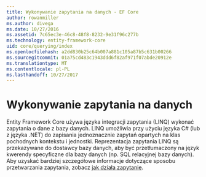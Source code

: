 ```yaml
---
title: Wykonywanie zapytania na danych - EF Core
author: rowanmiller
ms.author: divega
ms.date: 10/27/2016
ms.assetid: 7c65ec3e-46c8-48f8-8232-9e31f96c277b
ms.technology: entity-framework-core
uid: core/querying/index
ms.openlocfilehash: a2dd830b25c64b007a881c105a87b5c631b00266
ms.sourcegitcommit: 01a75cd483c1943ddd6f82af971f07abde20912e
ms.translationtype: MT
ms.contentlocale: pl-PL
ms.lasthandoff: 10/27/2017
---
```

# <a name="querying-data"></a>Wykonywanie zapytania na danych

Entity Framework Core używa języka integracji zapytania (LINQ) wykonać zapytania o dane z bazy danych. LINQ umożliwia przy użyciu języka C# (lub z języka .NET) do zapisania jednoznacznie zapytań opartych na klas pochodnych kontekstu i jednostki. Reprezentacja zapytania LINQ są przekazywane do dostawcy bazy danych, aby być przetłumaczony na język kwerendy specyficzne dla bazy danych (np. SQL relacyjnej bazy danych). Aby uzyskać bardziej szczegółowe informacje dotyczące sposobu przetwarzania zapytania, zobacz [jak działa zapytanie](overview.md).
